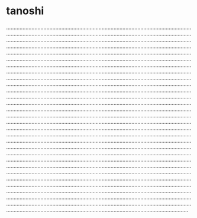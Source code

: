 # tanoshi
......................................................................................................................................................................................................................................................................................................................................................................................................................................................................................................................................................................................................................................................................................................................................................................................................................................................................................................................................................................................................................................................................................................................................................................................................................................................................................................................................................................................................................................................................................................................................................................................................................................................................................................................................................................................................................................................................................................................................................................................................................................................................................................................................................................................................................................................................................................................................................................................................................................................................................................................................................................................................................................................................................................................................................................................................................................................................................................................................................................................................................................................................................................................................................................................................................................................................................................................................................................................................................................................................................................................................................................................................................................................................................................................................................................................................................................................................